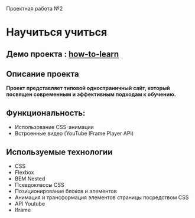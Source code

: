 Проектная работа №2

# Научиться учиться
## Демо проекта : [how-to-learn](https://jon666grid.github.io/how-to-learn/)

## Описание проекта
**Проект представляет типовой одностраничный сайт, который посвящен современным и эффективным подходам к обучению.**

## Функциональность:
* Использование CSS-анимации
* Встроенные видео (YouTube IFrame Player API)

## Используемые технологии
* СSS
* Flexbox
* BEM Nested
* Псевдоклассы CSS
* Позиционирование блоков и элементов
* Анимация и трансформация элементов страницы посредством CSS
* API Youtube
* Iframe

